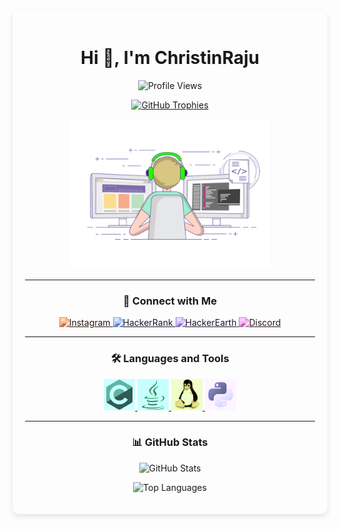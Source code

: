 <div align="center" style="background-color: #fdfdfd; padding: 20px; border-radius: 10px; box-shadow: 0 4px 8px rgba(0, 0, 0, 0.1);">

# Hi 👋, I'm ChristinRaju  
![Profile Views](https://komarev.com/ghpvc/?username=christinraju&label=Profile%20views&color=ffc0cb&style=flat)

[![GitHub Trophies](https://github-profile-trophy.vercel.app/?username=christinraju&theme=chalk&no-frame=true&margin-w=15&margin-h=15)](https://github.com/ryo-ma/github-profile-trophy)

<img alt="Coding" width="320" src="https://raw.githubusercontent.com/devSouvik/devSouvik/master/gif3.gif" />

---

### 🌟 Connect with Me
<p>
    <a href="https://instagram.com/x.chr1st1n" target="_blank">
        <img src="https://raw.githubusercontent.com/rahuldkjain/github-profile-readme-generator/master/src/images/icons/Social/instagram.svg" alt="Instagram" height="40" style="filter: brightness(0.8) sepia(1) hue-rotate(330deg) saturate(2);" />
    </a>
    <a href="https://www.hackerrank.com/@2006christinraju" target="_blank">
        <img src="https://raw.githubusercontent.com/rahuldkjain/github-profile-readme-generator/master/src/images/icons/Social/hackerrank.svg" alt="HackerRank" height="40" style="filter: brightness(0.8) sepia(1) hue-rotate(190deg) saturate(2);" />
    </a>
    <a href="https://www.hackerearth.com/@2006christinraju" target="_blank">
        <img src="https://raw.githubusercontent.com/rahuldkjain/github-profile-readme-generator/master/src/images/icons/Social/hackerearth.svg" alt="HackerEarth" height="40" style="filter: brightness(0.8) sepia(1) hue-rotate(210deg) saturate(2);" />
    </a>
    <a href="https://discord.gg/s3cureafchrssy_65790" target="_blank">
        <img src="https://raw.githubusercontent.com/rahuldkjain/github-profile-readme-generator/master/src/images/icons/Social/discord.svg" alt="Discord" height="40" style="filter: brightness(0.8) sepia(1) hue-rotate(260deg) saturate(2);" />
    </a>
</p>

---

### 🛠️ Languages and Tools
<p>
    <a href="https://www.cprogramming.com/" target="_blank">
        <img src="https://raw.githubusercontent.com/devicons/devicon/master/icons/c/c-original.svg" alt="C" height="50" style="filter: brightness(0.9) sepia(1) hue-rotate(120deg) saturate(1.5);" />
    </a>
    <a href="https://www.java.com" target="_blank">
        <img src="https://raw.githubusercontent.com/devicons/devicon/master/icons/java/java-original.svg" alt="Java" height="50" style="filter: brightness(0.9) sepia(1) hue-rotate(100deg) saturate(1.5);" />
    </a>
    <a href="https://www.linux.org/" target="_blank">
        <img src="https://raw.githubusercontent.com/devicons/devicon/master/icons/linux/linux-original.svg" alt="Linux" height="50" style="filter: brightness(0.9) sepia(1) hue-rotate(20deg) saturate(1.5);" />
    </a>
    <a href="https://www.python.org" target="_blank">
        <img src="https://raw.githubusercontent.com/devicons/devicon/master/icons/python/python-original.svg" alt="Python" height="50" style="filter: brightness(0.9) sepia(1) hue-rotate(200deg) saturate(1.5);" />
    </a>
</p>

---

### 📊 GitHub Stats
<p align="center">
    <img src="https://github-readme-stats.vercel.app/api?username=christinraju&show_icons=true&locale=en&theme=calm" alt="GitHub Stats" />
</p>
<p align="center">
    <img src="https://github-readme-stats.vercel.app/api/top-langs?username=christinraju&show_icons=true&locale=en&layout=compact&theme=calm" alt="Top Languages" />
</p>

</div>
